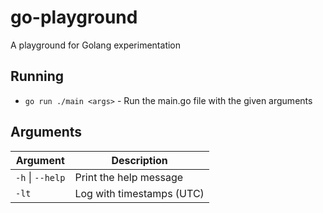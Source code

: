 # go-playground
A playground for Golang experimentation

## Running

* `go run ./main <args>` - Run the main.go file with the given arguments

## Arguments

| Argument         | Description               |
|------------------|---------------------------|
| `-h` \| `--help` | Print the help message    |
| `-lt`            | Log with timestamps (UTC) |